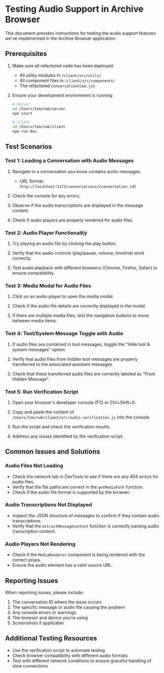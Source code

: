# Testing Audio Support in Archive Browser

This document provides instructions for testing the audio support features we've implemented in the Archive Browser application.

## Prerequisites

1. Make sure all refactored code has been deployed:
   - All utility modules in `/client/src/utils/`
   - All component files in `/client/src/components/`
   - The refactored `ConversationView.jsx`

2. Ensure your development environment is running:
   ```bash
   # Server
   cd /Users/tem/nab/server
   npm start
   
   # Client
   cd /Users/tem/nab/client
   npm run dev
   ```

## Test Scenarios

### Test 1: Loading a Conversation with Audio Messages

1. Navigate to a conversation you know contains audio messages.
   - URL format: `http://localhost:5173/conversations/{conversation_id}`

2. Check the console for any errors.

3. Observe if the audio transcriptions are displayed in the message content.

4. Check if audio players are properly rendered for audio files.

### Test 2: Audio Player Functionality

1. Try playing an audio file by clicking the play button.

2. Verify that the audio controls (play/pause, volume, timeline) work correctly.

3. Test audio playback with different browsers (Chrome, Firefox, Safari) to ensure compatibility.

### Test 3: Media Modal for Audio Files

1. Click on an audio player to open the media modal.

2. Check if the audio file details are correctly displayed in the modal.

3. If there are multiple media files, test the navigation buttons to move between media items.

### Test 4: Tool/System Message Toggle with Audio

1. If audio files are contained in tool messages, toggle the "Hide tool & system messages" option.

2. Verify that audio files from hidden tool messages are properly transferred to the associated assistant messages.

3. Check that these transferred audio files are correctly labeled as "From Hidden Message".

### Test 5: Run Verification Script

1. Open your browser's developer console (F12 or Ctrl+Shift+I).

2. Copy and paste the content of `/Users/tem/nab/client/src/audio_verification.js` into the console.

3. Run the script and check the verification results.

4. Address any issues identified by the verification script.

## Common Issues and Solutions

### Audio Files Not Loading

- Check the network tab in DevTools to see if there are any 404 errors for audio files.
- Verify that the file paths are correct in the `getMediaPath` function.
- Check if the audio file format is supported by the browser.

### Audio Transcriptions Not Displayed

- Inspect the JSON structure of messages to confirm if they contain audio transcriptions.
- Verify that the `extractMessageContent` function is correctly parsing audio transcription content.

### Audio Players Not Rendering

- Check if the `MediaRenderer` component is being rendered with the correct props.
- Ensure the audio element has a valid source URL.

## Reporting Issues

When reporting issues, please include:

1. The conversation ID where the issue occurs
2. The specific message or audio file causing the problem
3. Any console errors or warnings
4. The browser and device you're using
5. Screenshots if applicable

## Additional Testing Resources

- Use the verification script to automate testing
- Check browser compatibility with different audio formats
- Test with different network conditions to ensure graceful handling of slow connections
